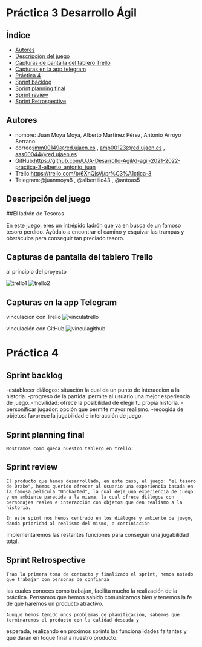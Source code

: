 # Práctica 3 Desarrollo Ágil

## Índice

* [Autores](#autores)
* [Descripción del juego](#descripción-del-juego)
* [Capturas de pantalla del tablero Trello](#capturas-de-pantalla-del-tablero-trello)
* [Capturas en la app telegram](#capturas-en-la-app-telegram)
* [Práctica 4](#practica-4)
* [Sprint backlog](#sprint-backlog)
* [Sprint planning final](#sprint-planning-final)
* [Sprint review](#sprint-review)
* [Sprint Retrospective](#sprint-retrospective)

## Autores

* nombre: Juan Moya Moya, Alberto Martínez Pérez, Antonio Arroyo Serrano
* correo:jmm00149@red.ujaen.es , amp00123@red.ujaen.es , aas00044@red.ujaen.es
* GitHub:https://github.com/UJA-Desarrollo-Agil/d-agil-2021-2022-practica-3-alberto_antonio_juan
* Trello:https://trello.com/b/6XnQjsVj/pr%C3%A1ctica-3
* Telegram:@juanmoya8 , @albertillo43 , @antoas5



## Descripción del juego

##El ladrón de Tesoros

En  este juego, eres un intrépido ladrón que va en busca de un famoso tesoro perdido. Ayúdalo a encontrar el camino y esquivar las trampas y obstáculos para
conseguir tan preciado tesoro. 


## Capturas de pantalla del tablero Trello

al principio del proyecto

![trello1](https://user-images.githubusercontent.com/99319967/158996209-c0ea1815-128e-435e-b555-9a0012b3dd96.png)
![trello2](https://user-images.githubusercontent.com/99319967/158996225-530554bf-e97f-4106-a76e-25d750e66a33.png)




## Capturas en la app Telegram

vinculación con Trello
![vinculatrello](https://user-images.githubusercontent.com/99319967/158996256-76a6c803-6dc8-4a7e-960c-477f7af4a4aa.png)


vinculación con GitHub
![vinculagithub](https://user-images.githubusercontent.com/99319967/158996417-106172af-1738-456e-a1bc-69a987749212.png)

# Práctica 4

## Sprint backlog

-establecer diálogos: situación la cual da un punto de interacción a la historia.
-progreso de la partida: permite al usuario una mejor esperiencia de juego.
-movilidad: ofrece la posibilidad de elegir tu propia historia.
-personificar jugador: opción que permite mayor realismo.
-recogida de objetos: favorece la jugabilidad e interacción de juego.

## Sprint planning final

	Mostramos como queda nuestro tablero en trello:
	
## Sprint review
	
	El producto que hemos desarrollado, en este caso, el juego: "el tesoro de Drake", hemos querido ofrecer al usuario una experiencia basada en la famosa película "Uncharted", la cual deje una experiencia de juego y un ambiente parecida a la misma, la cual ofrece diálogos con personajes reales e interacción con objetos que den realismo a la historia.

	En este spint nos hemos centrado en los diálogos y ambiente de juego, dando prioridad al realismo del mismo, a continiación
implementaremos las restantes funciones para conseguir una jugabilidad total.

	
		
## Sprint Retrospective

	Tras la primera toma de contacto y finalizado el sprint, hemos notado que trabajar con personas de confianza
las cuales conoces como trabajan, facilita mucho la realización de la práctica. Pensamos que hemos sabido 
comunicarnos bien y tenemos la fe de que haremos un producto atractivo.
		
	Aunque hemos tenido unos problemas de planificación, sabemos que terminaremos el producto con la calidad deseada y 
esperada, realizando en proximos sprints las funcionalidades faltantes y que darán en toque final a nuestro producto.
	




